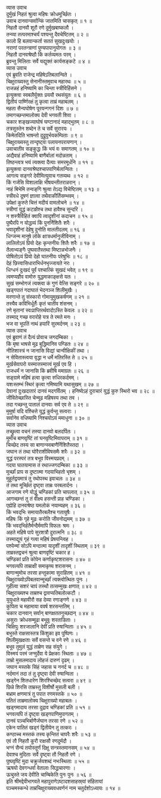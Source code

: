 व्यास उवाच  
दुर्मुखं निहतं श्रुत्वा महिषः क्रोधमूर्च्छितः ।  
उवाच दानवान्सर्वान्किं जातमिति चासकृत् ॥ १ ॥  
निहतौ दानवौ शूरौ रणे दुर्मुखबाष्कलौ ।  
तन्व्या तत्परमाश्चर्यं पश्यन्तु दैवचेष्टितम् ॥ २ ॥  
कालो हि बलवान्कर्ता सततं सुखदुःखयोः ।  
नराणां परतन्त्राणां पुण्यपापानुयोगतः ॥ ३ ॥  
निहतौ दानवश्रेष्ठौ किं कर्तव्यमतः परम् ।  
ब्रुवन्तु मिलिताः सर्वे यद्युक्तं कार्यसङ्कटे ॥ ४ ॥  
व्यास उवाच  
एवं ब्रुवति राजेन्द्र महिषेऽतिबलान्विते ।  
चिक्षुराख्यस्तु सेनानीस्तमुवाच महारथः ॥ ५ ॥  
राजन्नहं हनिष्यामि का चिन्ता स्त्रीविहिंसने ।  
इत्युक्त्वा स्वबलैर्युक्तः प्रययौ रथसंयुतः ॥ ६ ॥  
द्वितीयं पार्ष्णिरक्षं तु कृत्वा ताम्रं महाबलम् ।  
महता सैन्यघोषेण पूरयन्गगनं दिशः ॥ ७ ॥  
तमागच्छन्तमालोक्य देवी भगवती शिवा ।  
चकार शङ्खज्याघोषं घण्टानादं महाद्‌भुतम् ॥ ८ ॥  
तत्रसुस्तेन शब्देन ते च सर्वे सुरारयः ।  
किमेतदिति भाषन्तो दुद्रुवुर्भयकम्पिताः ॥ ९ ॥  
चिक्षुराख्यस्तु तान्दृष्ट्वा पलायनपरायणान् ।  
उवाचातीव सङ्कुद्धः किं भयं वः समागतम् ॥ १० ॥  
अद्यैवाहं हनिष्यामि बाणैर्बालां मदोन्नताम् ।  
तिष्ठन्त्वत्र भयं त्यक्त्वा दैत्याः समरमूर्धनि ॥ ११ ॥  
इत्युक्त्वा दानवश्रेष्ठश्चापपाणिर्बलान्वितः ।  
आगत्य सङ्गरे देवीमित्युवाच गतव्यथः ॥ १२ ॥  
किं गर्जसि विशालाक्षि भीषयन्तीतरान्नरान् ।  
नाहं बिभेमि तन्वङ्‌गि श्रुत्वा तेऽद्य विचेष्टितम् ॥ १३ ॥  
स्त्रीवधे दूषणं ज्ञात्वा तथैवाकीर्तिसम्भवम् ।  
उपेक्षां कुरुते चित्तं मदीयं वामलोचने ॥ १४ ॥  
स्त्रीणां युद्धं कटाक्षैश्च तथा हावैश्च सुन्दरि ।  
न शस्त्रैर्विहितं क्वापि त्वादृशीनां कदाचन ॥ १५ ॥  
पुष्पैरपि न योद्धव्यं किं पुनर्निशितैः शरैः ।  
भवादृशीनां देहेषु दुनोति मालतीदलम् ॥ १६ ॥  
धिग्जन्म मानुषे लोके क्षात्रधर्मानुजीविनाम् ।  
लालितोऽयं प्रियो देहः कृन्तनीयः शितैः शरैः ॥ १७ ॥  
तैलाभ्यङ्गैः पुष्पवातैस्तथा मिष्टान्नभोजनैः ।  
पोषितोऽयं प्रियो देहो घातनीयः परेषुभिः ॥ १८ ॥  
देहं छित्त्वासिधाराभिर्धनभृज्जायते नरः ।  
धिग्धनं दुःखदं पूर्वं पश्चात्किं सुखदं भवेत् ॥ १९ ॥  
त्वमप्यज्ञैव वामोरु युद्धमाकाङ्क्षसे यतः ।  
सुखं सम्भोगजं त्यक्त्वा कं गुणं वेत्सि सङ्गरे ॥ २० ॥  
खड्गपातं गदाघातं भेदनञ्ज शिलीमुखैः ।  
मरणान्ते तु संस्कारो गोमायुमुखकर्षणम् ॥ २१ ॥  
तस्यैव कविभिर्धूर्तैः कृतं चातीव शंसनम् ।  
रणे मृतानां स्वःप्राप्तिरर्थवादोऽस्ति केवलः ॥ २२ ॥  
तस्माद्‌ गच्छ वरारोहे यत्र ते रमते मनः ।  
भज वा भूपतिं नाथं हयारिं सुरमर्दनम् ॥ २३ ॥  
व्यास उवाच  
एवं ब्रुवाणं तं दैत्यं प्रोवाच जगदम्बिका ।  
किं मृषा भाषसे मूढ बुद्धिमानिव पण्डितः ॥ २४ ॥  
नीतिशास्त्रं न जानासि विद्यां चान्वीक्षिकीं तथा ।  
न सेवितास्त्वया वृद्धा न धर्मे मतिरस्ति ते ॥ २५ ॥  
मूर्खसेवापरो यस्मात्तस्मात्त्वं मूर्ख एव हि ।  
राजधर्मं न जानासि किं ब्रवीषि ममाग्रतः ॥ २६ ॥  
सङ्ग्रामे महिषं हत्वा कृत्वा रुधिरकर्दमम् ।  
यशःस्तम्भं स्थिरं कृत्वा गमिष्यामि यथासुखम् ॥ २७ ॥  
देवानां दुःखदातारं दानवं मदगर्वितम् ।
हनिष्येऽहं दुराचारं युद्धं कुरु स्थिरो भव ॥ २८ ॥  
जीवितेच्छास्ति चेन्मूढ महिषस्य तथा तव ।  
तदा गच्छन्तु पातालं दानवाः सर्व एव ते ॥ २९ ॥  
मुमूर्षा यदि वश्चित्ते युद्धं कुर्वन्तु सत्वराः ।  
सर्वानेव वधिष्यामि निश्चयोऽयं ममाधुना ॥ ३० ॥  
व्यास उवाच  
तच्छ्रुत्वा वचनं तस्या दानवो बलदर्पितः ।  
मुमोच बाणवृष्टिं तां घनवृष्टिमिवापराम् ॥ ३१ ॥  
चिच्छेद तस्य सा बाणान्स्वबाणैर्निशितैस्तदा ।  
जघान तं तथा घोरैराशीविषसमैः शरैः ॥ ३२ ॥  
युद्धं परस्परं तत्र बभूव विस्मयप्रदम् ।  
गदया घातयामास तं रथाज्जगदम्बिका ॥ ३३ ॥  
मूर्च्छां प्राप स दुष्टात्मा गदयाभिहतो भृशम् ।  
मुहूर्तद्वयमात्रं तु रथोपस्थ इवाचलः ॥ ३४ ॥  
तं तथा मूर्च्छितं दृष्ट्वा ताम्रः परबलार्दनः ।  
आजगाम रणे योद्धुं चण्डिकां प्रति चापलात् ॥ ३५ ॥  
आगच्छन्तं तु तं वीक्ष्य हसन्ती प्राह चण्डिका ।  
एह्येहि दानवश्रेष्ठ यमलोकं नयाम्यहम् ॥ ३६ ॥  
किं भवद्‌भिः समायातैरबलैश्च गतायुषैः ।  
महिषः किं गृहे मूढः करोति जीवनोद्यमम् ॥ ३७ ॥  
किं भवद्‌भिर्हतैर्मन्दैर्ममापि विफलः श्रमः ।  
अहते महिषे पापे सुरशत्रौ दुरात्मनि ॥ ३८ ॥  
तस्माद्यूयं गृहं गत्वा महिषं प्रेषयन्त्विह ।  
पश्येन्मां सोऽपि मन्दात्मा यादृशीं तादृशीं स्थिताम् ॥ ३९ ॥  
ताम्रस्तद्वचनं श्रुत्वा बाणवृष्टिं चकार ह ।  
चण्डिकां प्रति कोपेन कर्णाकृष्टशरासनः ॥ ४० ॥  
भगवत्यपि ताम्राक्षी समाकृष्य शरासनम् ।  
बाणान्मुमोच तरसा हन्तुकामा सुराहितम् ॥ ४१ ॥  
चिक्षुराख्योऽपिबलवान्मूर्च्छां त्यक्त्वोत्थितः पुनः ।  
गृहीत्वा सशरं चापं तस्थौ तत्सम्मुखः क्षणात् ॥ ४२ ॥  
चिक्षुराख्यश्च ताम्रश्च द्वावप्यतिबलोत्कटौ ।  
युयुधाते महावीरौ सह देव्या रणाङ्गणे ॥ ४३ ॥  
कुपिता च महामाया ववर्ष शरसन्ततिम् ।  
चकार दानवान् सर्वान् बाणक्षततनुच्छदान् ॥ ४४ ॥  
असुराः क्रोधसम्मूढा बभूवुः शरताडिताः ।  
चिक्षिपुः शरजालानि देवीं प्रति रुषान्विताः ॥ ४५ ॥  
बभुस्ते राक्षसास्तत्र किंशुका इव पुष्पिणः ।  
शिलीमुखक्षताः सर्वे वसन्ते च वने रणे ॥ ४६ ॥  
बभूव तुमुलं युद्धं ताम्रेण सह संयुगे ।  
विस्मयं परमं जग्मुर्देवा ये प्रेक्षकाः स्थिताः ॥ ४७ ॥  
ताम्रो मुसलमादाय लोहजं दारुणं दृढम् ।  
जघान मस्तके सिंहं जहास च ननर्द च ॥ ४८ ॥  
नर्दमानं तदा तं तु दृष्ट्वा देवी रुषान्विता ।  
खड्गेन शितधारेण शिरश्चिच्छेद सत्वरा ॥ ४९ ॥  
छिन्ने शिरसि ताम्रस्तु विशीर्षो मुसली बली ।  
बभ्राम क्षणमात्रं तु पपात रणमस्तके ॥ ५० ॥  
पतितं ताम्रमालोक्य चिक्षुराख्यो महाबलः ।  
खड्गमादाय तरसा दुद्राव चण्डिकां प्रति ॥ ५१ ॥  
भगवत्यपि तं दृष्ट्वा खड्गपाणिमुपागतम् ।  
दानवं पञ्चभिर्बाणैर्जघान तरसा रणे ॥ ५२ ॥  
एकेन पातितं खड्गं द्वितीयेन तु तत्करः ।  
कण्ठाच्च मस्तकं तस्य कृन्तितं चापरैः शरैः ॥ ५३ ॥  
एवं तौ निहतौ कूरौ राक्षसौ रणदुर्मदौ ।  
भग्नं सैन्यं तयोस्तूर्णं दिक्षु सन्त्रस्तमानसम् ॥ ५४ ॥  
देवाश्च मुदिताः सर्वे दृष्ट्वा तौ निहतौ रणे ।  
पुष्पवृष्टिं मुदा चक्रुर्जयशब्दं नभःस्थिताः ॥ ५५ ॥  
ऋषयो देवगन्धर्वा वेतालाः सिद्धचारणाः ।  
ऊचुस्ते जय देवीति चाम्बिकेति पुनः पुनः ॥ ५६ ॥  
इति श्रीमद्देवीभागवते महापुराणेऽष्टादशसाहस्र्यां संहितायां  
पञ्चमस्कन्धे ताम्रचिक्षुराख्यवधवर्णनं नाम चतुर्दशोऽध्यायः ॥ १४ ॥
